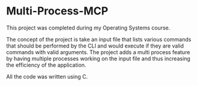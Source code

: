 # Multi-Process-MCP
This project was completed during my Operating Systems course. 

The concept of the project is take an input file that lists various commands that should be performed by the CLI and would execute if they are valid commands with valid arguments. The project adds a multi process feature by having multiple processes working on the input file and thus increasing the efficiency of the application. 

All the code was written using C.
